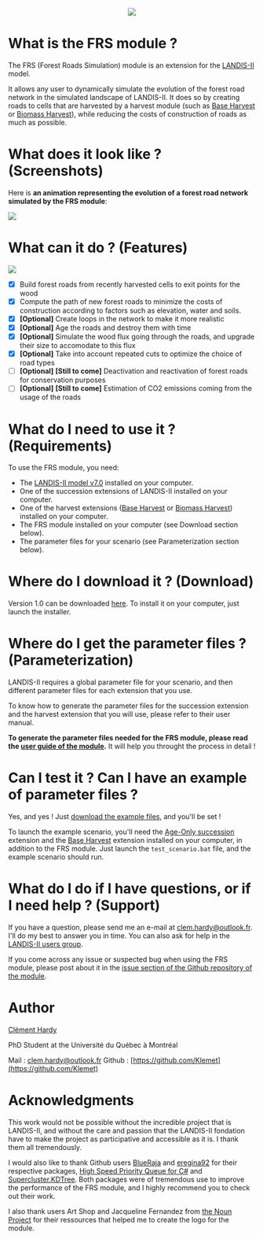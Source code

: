 <p align="center">
  <img src="https://raw.githubusercontent.com/Klemet/LANDIS-II-Forest-Roads-Simulation-module/master/docs/Logo%20Module%20FRS.png" />
</p>

# What is the FRS module ?

The FRS (Forest Roads Simulation) module is an extension for the [LANDIS-II](http://www.landis-ii.org/) model.

It allows any user to dynamically simulate the evolution of the forest road network in the simulated landscape of LANDIS-II. It does so by creating roads to cells that are harvested by a harvest module (such as [Base Harvest](http://www.landis-ii.org/extensions/base-harvest) or [Biomass Harvest](http://www.landis-ii.org/extensions/biomass-harvest)), while reducing the costs of construction of roads as much as possible.

# What does it look like ? (Screenshots)

Here is **an animation representing the evolution of a forest road network simulated by the FRS module**:

![](https://raw.githubusercontent.com/Klemet/LANDIS-II-Forest-Roads-Simulation-module/master/screenshots/PythonAnimation_Road_network_output.gif)

# What can it do ? (Features)


![](https://raw.githubusercontent.com/Klemet/LANDIS-II-Forest-Roads-Simulation-module/master/screenshots/EvolutionOfNetwork.png)

- [x] Build forest roads from recently harvested cells to exit points for the wood
- [x] Compute the path of new forest roads to minimize the costs of construction according to factors such as elevation, water and soils.
- [x] **[Optional]** Create loops in the network to make it more realistic
- [x] **[Optional]** Age the roads and destroy them with time
- [x] **[Optional]** Simulate the wood flux going through the roads, and upgrade their size to accomodate to this flux
- [x] **[Optional]** Take into account repeated cuts to optimize the choice of road types
- [ ] **[Optional]** **[Still to come]** Deactivation and reactivation of forest roads for conservation purposes
- [ ] **[Optional]** **[Still to come]** Estimation of CO2 emissions coming from the usage of the roads

# What do I need to use it ? (Requirements)

To use the FRS module, you need:

- The [LANDIS-II model v7.0](http://www.landis-ii.org/install) installed on your computer.
- One of the succession extensions of LANDIS-II installed on your computer.
- One of the harvest extensions ([Base Harvest](http://www.landis-ii.org/extensions/base-harvest) or [Biomass Harvest](http://www.landis-ii.org/extensions/biomass-harvest)) installed on your computer.
- The FRS module installed on your computer (see Download section below).
- The parameter files for your scenario (see Parameterization section below).

# Where do I download it ? (Download)

Version 1.0 can be downloaded [here](https://github.com/Klemet/LANDIS-II-Forest-Roads-Simulation-module/releases/download/1.0/LANDIS-II-V7.Forest.Road.Simulation.module.1.0-setup.exe). To install it on your computer, just launch the installer.

# Where do I get the parameter files ? (Parameterization)

LANDIS-II requires a global parameter file for your scenario, and then different parameter files for each extension that you use.

To know how to generate the parameter files for the succession extension and the harvest extension that you will use, please refer to their user manual.

**To generate the parameter files needed for the FRS module, please read the [user guide of the module](https://raw.githubusercontent.com/Klemet/LANDIS-II-Forest-Roads-Simulation-module/master/LANDIS-II%20Forest%20Roads%20Simulation%20v1.0%20User%20Guide.pdf).** It will help you throught the process in detail !

# Can I test it ? Can I have an example of parameter files ?

Yes, and yes ! Just [download the example files](https://downgit.github.io/#/home?url=https://github.com/Klemet/LANDIS-II-Forest-Roads-Simulation-module/tree/master/Examples), and you'll be set !

To launch the example scenario, you'll need the [Age-Only succession](http://www.landis-ii.org/extensions/age-only-succession) extension and the [Base Harvest](http://www.landis-ii.org/extensions/base-harvest) extension installed on your computer, in addition to the FRS module. Just launch the `test_scenario.bat` file, and the example scenario should run.

# What do I do if I have questions, or if I need help ? (Support)

If you have a question, please send me an e-mail at clem.hardy@outlook.fr. I'll do my best to answer you in time. 
You can also ask for help in the [LANDIS-II users group](http://www.landis-ii.org/users).

If you come across any issue or suspected bug when using the FRS module, please post about it in the [issue section of the Github repository of the module](https://github.com/Klemet/LANDIS-II-Forest-Roads-Simulation-module/issues).

# Author

[Clément Hardy](http://www.cef-cfr.ca/index.php?n=Membres.ClementHardy)

PhD Student at the Université du Québec à Montréal

Mail : clem.hardy@outlook.fr
Github : [https://github.com/Klemet](https://github.com/Klemet)

# Acknowledgments

This work would not be possible without the incredible project that is LANDIS-II, and without the care and passion that the LANDIS-II fondation have to make the project as participative and accessible as it is. I thank them all tremendously.

I would also like to thank Github users [BlueRaja](https://github.com/BlueRaja) and [eregina92](https://github.com/eregina92/) for their respective packages, [High Speed Priority Queue for C#](https://github.com/BlueRaja/High-Speed-Priority-Queue-for-C-Sharp) and [Supercluster.KDTree](https://github.com/eregina92/Supercluster.KDTree). Both packages were of tremendous use to improve the performance of the FRS module, and I highly recommend you to check out their work.

I also thank users Art Shop and Jacqueline Fernandez from [the Noun Project](https://thenounproject.com/) for their ressources that helped me to create the logo for the module.
